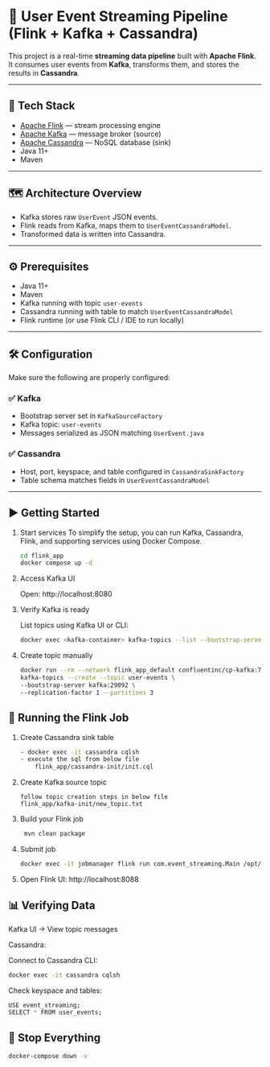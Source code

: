# 🚀 User Event Streaming Pipeline (Flink + Kafka + Cassandra)

This project is a real-time **streaming data pipeline** built with **Apache Flink**. It consumes user events from **Kafka**, transforms them, and stores the results in **Cassandra**.

---

## 🧱 Tech Stack

- [Apache Flink](https://flink.apache.org/) — stream processing engine
- [Apache Kafka](https://kafka.apache.org/) — message broker (source)
- [Apache Cassandra](https://cassandra.apache.org/) — NoSQL database (sink)
- Java 11+
- Maven

---

## 🗺️ Architecture Overview

- Kafka stores raw `UserEvent` JSON events.
- Flink reads from Kafka, maps them to `UserEventCassandraModel`.
- Transformed data is written into Cassandra.

---

## ⚙️ Prerequisites

- Java 11+
- Maven
- Kafka running with topic `user-events`
- Cassandra running with table to match `UserEventCassandraModel`
- Flink runtime (or use Flink CLI / IDE to run locally)

---

## 🛠️ Configuration

Make sure the following are properly configured:

### ✅ Kafka

- Bootstrap server set in `KafkaSourceFactory`
- Kafka topic: `user-events`
- Messages serialized as JSON matching `UserEvent.java`

### ✅ Cassandra

- Host, port, keyspace, and table configured in `CassandraSinkFactory`
- Table schema matches fields in `UserEventCassandraModel`

---

## ▶️ Getting Started

1. Start services
To simplify the setup, you can run Kafka, Cassandra, Flink, and supporting services using Docker Compose.

    ```bash
    cd flink_app
    docker compose up -d
    ```

2. Access Kafka UI

    Open: http://localhost:8080

3. Verify Kafka is ready

    List topics using Kafka UI or CLI:

    ```bash
    docker exec <kafka-container> kafka-topics --list --bootstrap-server kafka:29092
    ```
4. Create topic manually

    ```bash
    docker run --rm --network flink_app_default confluentinc/cp-kafka:7.6.0 \
    kafka-topics --create --topic user-events \
    --bootstrap-server kafka:29092 \
    --replication-factor 1 --partitions 3
    ```

## 🧪 Running the Flink Job

1. Create Cassandra sink table

    ```bash
    - docker exec -it cassandra cqlsh
    - execute the sql from below file
        flink_app/cassandra-init/init.cql 

2. Create Kafka source topic
       
    ```text
    follow topic creation steps in below file
    flink_app/kafka-init/new_topic.txt
     ```

3. Build your Flink job
    ```bash
     mvn clean package
    ```

4. Submit job
    ```bash
    docker exec -it jobmanager flink run com.event_streaming.Main /opt/flink/usrlib/flink_app-1.0-SNAPSHOT.jar
    ```

5. Open Flink UI: http://localhost:8088

## 📊 Verifying Data

Kafka UI → View topic messages

Cassandra:

Connect to Cassandra CLI:

```bash
docker exec -it cassandra cqlsh
```

Check keyspace and tables:

```bash
USE event_streaming;
SELECT * FROM user_events;
```

## 🧹 Stop Everything 

```bash
docker-compose down -v
```
